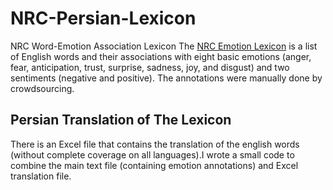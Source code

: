 # NRC-Persian-Lexicon
NRC Word-Emotion Association Lexicon 
The [NRC Emotion Lexicon](http://saifmohammad.com/WebPages/NRC-Emotion-Lexicon.htm) is a list of English words and their associations with eight basic emotions (anger, fear, anticipation, trust, surprise, sadness, joy, and disgust) and two sentiments (negative and positive). The annotations were manually done by crowdsourcing.
## Persian Translation of The Lexicon
There is an Excel file that contains the translation of the english words (without complete coverage on all languages).I wrote a small code to combine the main text file (containing emotion annotations) and Excel translation file.